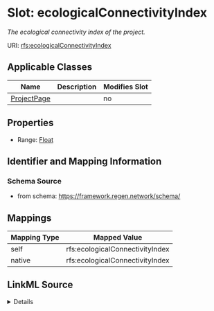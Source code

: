 

# Slot: ecologicalConnectivityIndex


_The ecological connectivity index of the project._





URI: [rfs:ecologicalConnectivityIndex](https://framework.regen.network/schema/ecologicalConnectivityIndex)



<!-- no inheritance hierarchy -->





## Applicable Classes

| Name | Description | Modifies Slot |
| --- | --- | --- |
| [ProjectPage](ProjectPage.md) |  |  no  |







## Properties

* Range: [Float](Float.md)





## Identifier and Mapping Information







### Schema Source


* from schema: https://framework.regen.network/schema/




## Mappings

| Mapping Type | Mapped Value |
| ---  | ---  |
| self | rfs:ecologicalConnectivityIndex |
| native | rfs:ecologicalConnectivityIndex |




## LinkML Source

<details>
```yaml
name: ecologicalConnectivityIndex
description: The ecological connectivity index of the project.
from_schema: https://framework.regen.network/schema/
rank: 1000
slot_uri: rfs:ecologicalConnectivityIndex
alias: ecologicalConnectivityIndex
domain_of:
- ProjectPage
range: float

```
</details>